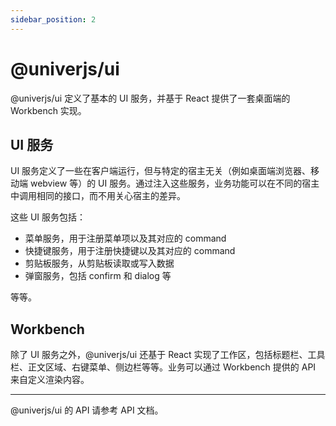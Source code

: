 ```yaml
---
sidebar_position: 2
---
```


# @univerjs/ui

@univerjs/ui 定义了基本的 UI 服务，并基于 React 提供了一套桌面端的 Workbench 实现。


## UI 服务

UI 服务定义了一些在客户端运行，但与特定的宿主无关（例如桌面端浏览器、移动端 webview 等）的 UI 服务。通过注入这些服务，业务功能可以在不同的宿主中调用相同的接口，而不用关心宿主的差异。

这些 UI 服务包括：

* 菜单服务，用于注册菜单项以及其对应的 command
* 快捷键服务，用于注册快捷键以及其对应的 command
* 剪贴板服务，从剪贴板读取或写入数据
* 弹窗服务，包括 confirm 和 dialog 等

等等。

## Workbench

除了 UI 服务之外，@univerjs/ui 还基于 React 实现了工作区，包括标题栏、工具栏、正文区域、右键菜单、侧边栏等等。业务可以通过 Workbench 提供的 API 来自定义渲染内容。

---


@univerjs/ui 的 API 请参考 API 文档。